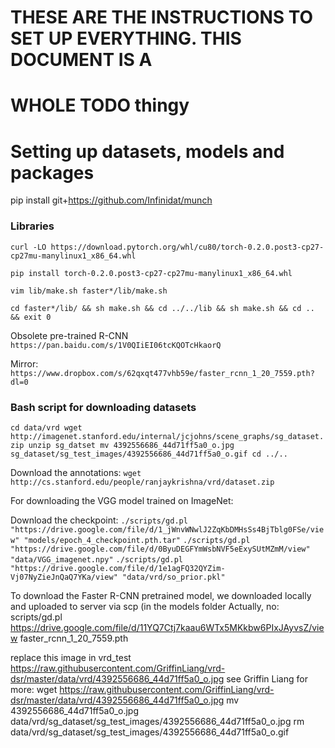 # THESE ARE THE INSTRUCTIONS TO SET UP EVERYTHING. THIS DOCUMENT IS A
# WHOLE TODO thingy
# Setting up datasets, models and packages

pip install git+https://github.com/Infinidat/munch

### Libraries

`curl -LO https://download.pytorch.org/whl/cu80/torch-0.2.0.post3-cp27-cp27mu-manylinux1_x86_64.whl`

`pip install torch-0.2.0.post3-cp27-cp27mu-manylinux1_x86_64.whl`

`vim lib/make.sh faster*/lib/make.sh`

`cd faster*/lib/ && sh make.sh && cd ../../lib && sh make.sh && cd .. && exit 0`

Obsolete pre-trained R-CNN `https://pan.baidu.com/s/1V0QIiEI06tcKQOTcHkaorQ`

Mirror: `https://www.dropbox.com/s/62qxqt477vhb59e/faster_rcnn_1_20_7559.pth?dl=0`

### Bash script for downloading datasets

`cd data/vrd
wget http://imagenet.stanford.edu/internal/jcjohns/scene_graphs/sg_dataset.zip
unzip sg_datset
mv 4392556686_44d71ff5a0_o.jpg sg_dataset/sg_test_images/4392556686_44d71ff5a0_o.gif
cd ../..`

<!--
`cd data/`

To download the VRD dataset: 
`wget http://imagenet.stanford.edu/internal/jcjohns/scene_graphs/sg_dataset.zip`

Unzip VRD dataset: 
`unzip sg_datset`

Move a file, and convert it from .gif to .jpg: 
`mv vrd/4392556686_44d71ff5a0_o.jpg sg_dataset/sg_test_images/4392556686_44d71ff5a0_o.gif`
-->

Download the annotations: 
`wget http://cs.stanford.edu/people/ranjaykrishna/vrd/dataset.zip`

<!---do we really need this? -->
<!---wget https://drive.google.com/drive/folders/1V8q2i2gHUpSAXTY4Mf6k06WHDVn6MXQ7 -->

For downloading the VGG model trained on ImageNet: 
<!-- `wget --load-cookies /tmp/cookies.txt "https://docs.google.com/uc?export=download&confirm=$(wget --quiet --save-cookies /tmp/cookies.txt --keep-session-cookies --no-check-certificate 'https://docs.google.com/uc?export=download&id=0ByuDEGFYmWsbNVF5eExySUtMZmM' -O- | sed -rn 's/.*confirm=([0-9A-Za-z_]+).*/\1\n/p')&id=0ByuDEGFYmWsbNVF5eExySUtMZmM" -O VGG_imagenet.npy && rm -rf /tmp/cookies.txt`

For downloading so\_prior.pkl (I couldn't figure a way to download this through wget, so I downloaded locally) and then just used scp. This has to be put in the `~/data/vrd/ folder`
`scp ./so_prior.pkl findwise@10.10.9.30:/opt/interactionwise/interactionwise-vrd/data/vrd/so_prior.pkl`

For downloading VG dataset:
`wget --load-cookies /tmp/cookies.txt "https://docs.google.com/uc?export=download&confirm=$(wget --quiet --save-cookies /tmp/cookies.txt --keep-session-cookies --no-check-certificate 'https://docs.google.com/uc?export=download&id=1QrxXRE4WBPDVN81bYsecCxrlzDkR2zXZ' -O- | sed -rn 's/.*confirm=([0-9A-Za-z_]+).*/\1\n/p')&id=1QrxXRE4WBPDVN81bYsecCxrlzDkR2zXZ" -O vg.zip && rm -rf /tmp/cookies.txt`
-->

Download the checkpoint:
`./scripts/gd.pl "https://drive.google.com/file/d/1_jWnvWNwlJ2ZqKbDMHsSs4BjTblg0FSe/view" "models/epoch_4_checkpoint.pth.tar"`
`./scripts/gd.pl "https://drive.google.com/file/d/0ByuDEGFYmWsbNVF5eExySUtMZmM/view" "data/VGG_imagenet.npy"`
`./scripts/gd.pl "https://drive.google.com/file/d/1e1agFQ32QYZim-Vj07NyZieJnQaQ7YKa/view" "data/vrd/so_prior.pkl"`

To download the Faster R-CNN pretrained model, we downloaded locally and uploaded to server via scp (in the models folder
Actually, no:
scripts/gd.pl https://drive.google.com/file/d/11YQ7Ctj7kaau6WTx5MKkbw6PIxJAyvsZ/view faster_rcnn_1_20_7559.pth

replace this image in vrd_test
https://raw.githubusercontent.com/GriffinLiang/vrd-dsr/master/data/vrd/4392556686_44d71ff5a0_o.jpg
see Griffin Liang for more:
wget https://raw.githubusercontent.com/GriffinLiang/vrd-dsr/master/data/vrd/4392556686_44d71ff5a0_o.jpg
mv 4392556686_44d71ff5a0_o.jpg data/vrd/sg_dataset/sg_test_images/4392556686_44d71ff5a0_o.jpg
rm data/vrd/sg_dataset/sg_test_images/4392556686_44d71ff5a0_o.gif

